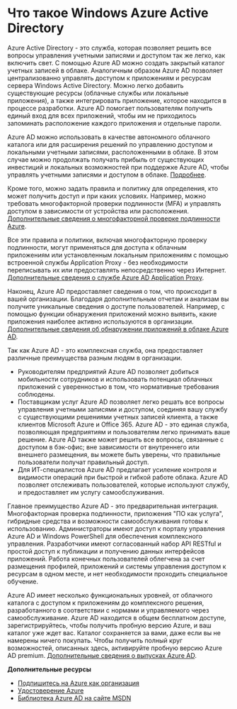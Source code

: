 ﻿<properties 
	pageTitle="Что такое Windows Azure Active Directory" 
	description="Используйте Windows Azure Active Directory для расширения существующих локальных идентификаторов в облако, чтобы улучшить работу администраторов и пользователей. При этом корпорация Майкрософт поддерживает работу Active Directory в облаке с высоким масштабом, высоким уровнем доступности и интегрированным аварийным восстановлением. Или разрабатывайте приложения, интегрированные с Azure AD, для различных организаций, включая свою собственную." 
	services="active-directory" 
	documentationCenter="" 
	authors="Justinha" 
	manager="terrylan" 
	editor="LisaToft"/>

<tags 
	ms.service="active-directory" 
	ms.workload="identity" 
	ms.tgt_pltfrm="na" 
	ms.devlang="na" 
	ms.topic="hero-article" 
	ms.date="03/03/2015" 
	ms.author="justinha"/>


# Что такое Windows Azure Active Directory

Azure Active Directory - это служба, которая позволяет решить все вопросы управления учетными записями и доступом так же легко, как включить свет. С помощью Azure AD можно создать закрытый каталог учетных записей в облаке. Аналогичным образом Azure AD позволяет централизованно управлять доступом к приложениям и ресурсам сервера Windows Active Directory. Можно легко добавить существующие ресурсы (облачные службы или локальные приложения), а также интегрировать приложение, которое находится в процессе разработки. Azure AD помогает пользователям получить единый вход для всех приложений, чтобы им не приходилось запоминать расположение каждого приложения и отдельные пароли.

Azure AD можно использовать в качестве автономного облачного каталога или для расширения  решений по управлению доступом и локальными учетными записями, расположенными в облаке. В этом случае можно продолжать получать прибыль от существующих инвестиций и локальных возможностей при поддержке Azure AD, чтобы управлять учетными записями и доступом в облаке. [Подробнее](http://msdn.microsoft.com/library/jj573653).

Кроме того, можно задать правила и политику для определения, кто может получить доступ и при каких условиях. Например, можно требовать многофакторной проверки подлинности (MFA) и управлять доступом в зависимости от устройства или расположения. [Дополнительные сведения о многофакторной проверке подлинности Azure](http://azure.microsoft.com/services/multi-factor-authentication/).

Все эти правила и политики, включая многофакторную проверку подлинности, могут применяться для доступа к облачным приложениям или установленным локальным приложениям с помощью встроенной службы Application Proxy - без необходимости переписывать их или предоставлять непосредственно через Интернет. [Дополнительные сведения о службе Azure AD Application Proxy](https://msdn.microsoft.com/library/azure/dn768219.aspx).

Наконец, Azure AD предоставляет сведения о том, что происходит в вашей организации. Благодаря дополнительным отчетам и анализам вы получите уникальные сведения о доступе пользователей. Например, с помощью функции обнаружения приложений можно выявить, какие приложения наиболее активно используются в организации. [Дополнительные сведения об обнаружении приложений в облаке Azure AD](https://appdiscovery.azure.com/).

Так как Azure AD - это комплексная служба, она предоставляет различные преимущества разным людям в организации.

- Руководителям предприятий Azure AD позволяет добиться мобильности сотрудников и использовать потенциал облачных приложений с уверенностью в том, что нормативные требования соблюдены.
- Поставщикам услуг Azure AD позволяет легко решать все вопросы управления учетными записями и доступом, соединяя вашу службу с существующими решениями учетных записей клиента, а также клиентов Microsoft Azure и Office 365. Azure AD - это единая служба, позволяющая предприятиям и пользователям легко принимать ваше решение. Azure AD также может решить все вопросы, связанные с доступом в бэк-офис; вне зависимости от внутреннего или внешнего размещения, вы можете быть уверены, что правильные пользователи получат правильный доступ.
- Для ИТ-специалистов Azure AD предлагает усиление контроля и видимости операций при быстрой и гибкой работе облака. Azure AD позволяет отслеживать пользователей, которые используют службу, и предоставляет им услугу самообслуживания.

Главное преимущество Azure AD - это предварительная интеграция. Многофакторная проверка подлинности, приложения "ПО как услуга", гибридные средства и возможности самообслуживания готовы к использованию. Администраторы имеют доступ к порталу управления Azure AD и Windows PowerShell для обеспечения комплексного управления. Разработчики имеют согласованный набор API RESTful и простой доступ к публикации и получению данных интерфейсов приложений. Работа конечных пользователей облегчена за счет размещения профилей, приложений и системы управления доступом к ресурсам в одном месте, и нет необходимости проходить специальное обучение.

Azure AD имеет несколько функциональных уровней, от облачного каталога с доступом к приложениям до комплексного решения, разработанного в соответствии с нормами и управляемого через самообслуживание. Azure AD находится в общем бесплатном доступе, зарегистрируйтесь, чтобы получить пробную версию Azure, и ваш каталог уже ждет вас. Каталог сохраняется за вами, даже если вы не намерены ничего покупать. Чтобы получить полный круг возможностей, описанных здесь, активируйте пробную версию Azure AD premium. [Дополнительные сведения о выпусках Azure AD](https://msdn.microsoft.com/library/azure/dn532272.aspx).


**Дополнительные ресурсы**

* [Подпишитесь на Azure как организация](/manage/services/identity/organizational-account/)
* [Удостоверение Azure](/manage/windows/fundamentals/identity/)
* [Библиотека Azure AD на сайте MSDN](http://go.microsoft.com/fwlink/?LinkId=293425)

<!--HONumber=47-->

